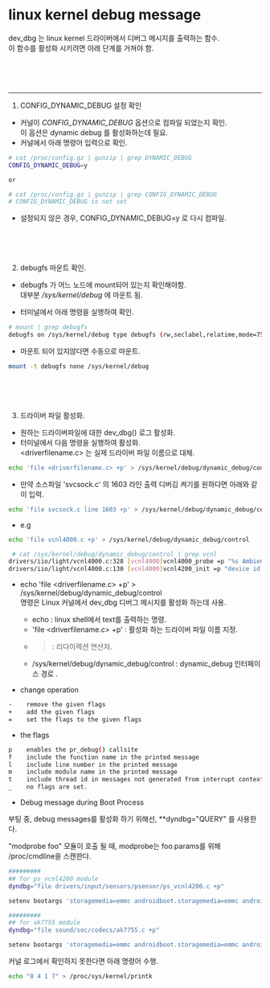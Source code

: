 linux kernel debug message 
====

dev_dbg 는 linux kernel 드라이버에서 디버그 메시지를 출력하는 함수.   
이 함수를 활성화 시키려면 아래 단계를 거쳐야 함.   


<br/>
<br/>
<br/>
<hr>
  
1. CONFIG_DYNAMIC_DEBUG 설정 확인

 - 커널이 *CONFIG_DYNAMIC_DEBUG* 옵션으로 컴파일 되었는지 확인.  
   이 옵션은 dynamic debug 를 활성화하는데 필요.  
 - 커널에서 아래 명령어 입력으로 확인.  
```bash
# cat /proc/config.gz | gunzip | grep DYNAMIC_DEBUG
CONFIG_DYNAMIC_DEBUG=y

or 

# cat /proc/config.gz | gunzip | grep CONFIG_DYNAMIC_DEBUG 
# CONFIG_DYNAMIC_DEBUG is not set
```
 - 설정되지 않은 경우, CONFIG_DYNAMIC_DEBUG=y 로 다시 컴파일.  

<br/>
<br/>
<br/>

2. debugfs 마운트 확인. 

 - debugfs 가 어느 노드에 mount되어 있는지 확인해야함.  
  대부분 */sys/kernel/debug* 에 마운트 됨.  
 
 - 터미널에서 아래 명령을 실행하여 확인.  
```bash
# mount | grep debugfs
debugfs on /sys/kernel/debug type debugfs (rw,seclabel,relatime,mode=755)
```

 - 마운트 되어 있지않다면 수동으로 마운트.  
```bash
mount -t debugfs none /sys/kernel/debug
```

<br/>
<br/>
<br/>

3. 드라이버 파일 활성화.  
  
  - 원하는 드라이버파일에 대한 dev_dbg() 로그 활성화.  
  - 터미널에서 다음 명령을 실행하여 활성화.  
	  <driverfilename.c> 는 실제 드라이버 파일 이름으로 대체.  

```bash
echo 'file <driverfilename.c> +p' > /sys/kernel/debug/dynamic_debug/control
```

 - 만약 소스파일 'svcsock.c' 의 1603 라인 출력 디버깅 켜기를 원하다면 아래와 같이 입력.  
```bash
echo 'file svcsock.c line 1603 +p' > /sys/kernel/debug/dynamic_debug/control

```


 - e.g
```bash
echo 'file vcnl4000.c +p' > /sys/kernel/debug/dynamic_debug/control

 # cat /sys/kernel/debug/dynamic_debug/control | grep vcnl
drivers/iio/light/vcnl4000.c:328 [vcnl4000]vcnl4000_probe =p "%s Ambient light/proximity sensor, Rev: %02x\012"
drivers/iio/light/vcnl4000.c:130 [vcnl4000]vcnl4200_init =p "device id 0x%x"
```
 
 - echo 'file <driverfilename.c> +p' > /sys/kernel/debug/dynamic_debug/control   
   명령은 Linux 커널에서 dev_dbg 디버그 메시지를 활성화 하는데 사용.  

   * echo : linux shell에서 text를 출력하는 명령. 
   * 'file <driverfilename.c> +p' : 활성화 하는 드라이버 파일 이름 지정. 
   * > : 리다이렉션 연산자.  
   * /sys/kernel/debug/dynamic_debug/control : dynamic_debug 인터페이스 경로 .  


 - change operation 

```bash
-    remove the given flags
+    add the given flags
=    set the flags to the given flags
```

 - the flags 

```bash
p    enables the pr_debug() callsite
f    include the function name in the printed message
l    include line number in the printed message
m    include module name in the printed message
t    include thread id in messages not generated from interrupt context
_    no flags are set. 
```


 - Debug message during Boot Process

 부팅 중, debug messages를 활성화 하기 위해선, **dyndbg="QUERY" 를 사용한다. 

 "modprobe foo" 모듈이 호출 될 때, modprobe는 foo.params를 위해 /proc/cmdline을 스캔한다.

```bash
#########
## for ps_vcnl4200 module
dyndbg="file drivers/input/sensors/psensor/ps_vcnl4200.c +p"

setenv bootargs 'storagemedia=emmc androidboot.storagemedia=emmc androidboot.mode=normal  androidboot.dtb_idx=0 androidboot.dtbo_idx=0 dyndbg="file drivers/input/sensors/psensor/ps_vcnl4200.c +p"'

#########
## for ak7755 module
dyndbg="file sound/soc/codecs/ak7755.c +p"

setenv bootargs 'storagemedia=emmc androidboot.storagemedia=emmc androidboot.mode=normal  androidboot.dtb_idx=0 androidboot.dtbo_idx=0 dyndbg="file sound/soc/codecs/ak7755.c +p"
```

 커널 로그에서 확인하지 못한다면 아래 명령어 수행.  
```bash
echo "8 4 1 7" > /proc/sys/kernel/printk
```
